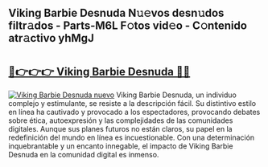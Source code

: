 ## Viking Barbie Desnuda N𝚞𝚎vos desn𝚞dos filtr𝚊dos - Parts-M6L F𝚘tos vid𝚎o - C𝚘ntenido atr𝚊ctivo yhMgJ

# <h2><a href="http://mbddkbj.tromn.icu/?c=Viking+Barbie+Desnuda">🔗👉👉👉 Viking Barbie Desnuda 🔗🔗</a></h2>

[![Viking Barbie Desnuda nuevo](https://i.imgur.com/pEAQMta.gif)](http://mbddkbj.tromn.icu/?c=Viking+Barbie+Desnuda)
Viking Barbie Desnuda, un individuo complejo y estimulante, se resiste a la descripción fácil. Su distintivo estilo en línea ha cautivado y provocado a los espectadores, provocando debates sobre ética, autoexpresión y las complejidades de las comunidades digitales. Aunque sus planes futuros no están claros, su papel en la redefinición del mundo en línea es incuestionable. Con una determinación inquebrantable y un encanto innegable, el impacto de Viking Barbie Desnuda en la comunidad digital es inmenso.
